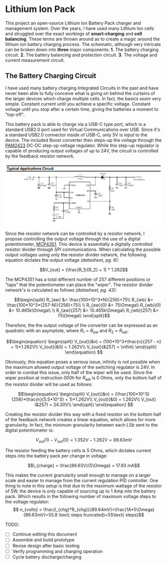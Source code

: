 # Lithium Ion Pack
This project an open-source Lithium Ion Battery Pack charger and management system. Over the years, I have used many Lithium Ion cells and struggled over the exact workings of **smart-charging** and **cell balancing**. These terms are thrown around as to create a magic around the lithium ion battery charging process. The schematic, although very intricate can be broken down into **three** major components:
 **1.**  The battery charging circuit.
 **2.**  The battery balancing and protection circuit.
 **3.**  The voltage and current measurement circuit.

## The Battery Charging Circuit

I have used many battery charging Integrated Circuits in the past and have never been able to fully conceive what is going on behind the curtains of the larger devices which charge multiple cells. In fact, the basics *seem* very simple. Constant current until you achieve a specific voltage. Constant voltage until you stop after a certain time, giving the batteries a moment to "top-off". 

This battery pack is able to charge via a USB-C type port, which is a standard USB2.0 port used for Virtual Communications over USB. Since it's a standard USB2.0 connector inside of USB-C, only 5V is input to the device. The included Boost converter then steps-up the voltage through the [PAM2423](https://www.diodes.com/assets/Datasheets/PAM2421_22_23.pdf) DC-DC step-up voltage regulator. While this step-up regulator is capable of producing output voltages of up to 24V, the circuit is controlled by the feedback resistor network.

![PAM2423 Typical Application Diagram](https://github.com/TannerHollis/Lithium-Ion-Pack/blob/main/Images/PAM2423.png)

Since the resistor network can be controlled by a resistor network, I propose controlling the output voltage through the use of a digital potentiometer, [MCP4351](http://ww1.microchip.com/downloads/en/DeviceDoc/22242A.pdf). This device is essentially a digitally controlled resistor divider through SPI communications. When calculating the possible output voltages using only the resistor divider network, the following equation dictates the output voltage *(datasheet, pg. 6)*:

$$V_{out} = (\frac{R_1}{R_2} + 1) * 1.262$$

The MCP4351 has a total different number of 257 different positions or "taps" that the potentiometer can place the "wiper". The resistor divider network's is calculated as follows *(datasheet, pg. 43)*:

$$\begin{split}
R_{aw} &= \frac{100*10^3*N}{256}+75\\
R_{wb} &= \frac{100*10^3*(257-N)}{256}+75\\
\\
R_{aw}(0) &= 75\Omega\\
R_{wb}(0) &= 10.465k\Omega\\
\\
R_{aw}(257) &= 10.465k\Omega\\
R_{wb}(257) &= 75\Omega\\
\end{split}$$

Therefore, the the output voltage of the converter can be expressed as an quadratic with an asymptote, where $R_1 = R_{aw}$ and $R_2 = R_{wb}$:

$$\begin{equation}
\begin{split}
V_{out}(&n) = (100*10^3*\frac{n}{257 - n} + 1)*1.262V\\
V_{out}(&0) = 1.262V\\
V_{out}(&257) = \infin\\
\end{split}
\end{equation}
$$

Obviously, this equation poses a serious issue, infinity is not possible when the maximum allowed output voltage of the switching regulator is 24V. In order to combat this issue, only half of the wiper will be used. Since the wiper position at instruction *000h* for $R_{wb}$ is 0 Ohms, only the bottom half of the resistor divider will be used as follows:

$$\begin{equation}
\begin{split}
V_{out}(&n) = (\frac{100*10^3}{256}*\frac{n}{5.5*10^3} + 1)*1.262V\\
V_{out}(&0) = 1.262V\\
V_{out}(&257) = 24.30V\\
\end{split}
\end{equation}
$$

Creating the resistor divider this way with a fixed resistor on the bottom half of the feedback network creates a linear equation, which allows for more granularity. In fact, the minimum granularity between each LSb sent to the digital potentiometer is:

$$V_{out}(1) - V_{out}(0) = 1.352V - 1.262V = 89.63mV$$

The resistor feeding the battery cells is 5 Ohms, which dictates current steps into the battery pack per change in voltage:

$$I_{charge} = \frac{89.63V}{5\Omega} = 17.93 mA$$

This makes the current granularity small enough to manage on a larger scale and easier to manage from the current regulation PID controller. One thing to note in this setup is that due to the maximum wattage of the resistor of 5W, the device is only capable of sourcing up to 1 Amp into the battery pack. Which results in the following number of maximum voltage steps to the voltage regulator:
$$ n_{volts} = \frac{I_{chg}*R_{chg}}{89.64mV}=\frac{1A*5\Omega}{89.63mV}=55.8 \text{ steps truncated}=55\text{ steps}$$



TODO:

 - [ ] Continue editing this document
 - [ ] Assemble and build prototype
 - [ ] Revise design after basic testing
 - [ ] Verify programming and charging operation
 - [ ] Cycle battery discharge/charging

